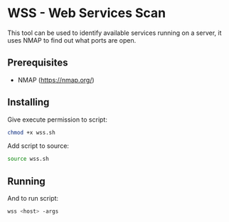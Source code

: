 # WSS - Web Services Scan

This tool can be used to identify available services running on a server, it uses NMAP to find out what ports are open.

## Prerequisites

- NMAP (https://nmap.org/)

## Installing

Give execute permission to script:

```bash
chmod +x wss.sh
```

Add script to source:

```bash
source wss.sh
```

## Running

And to run script:

```bash
wss <host> -args
```
